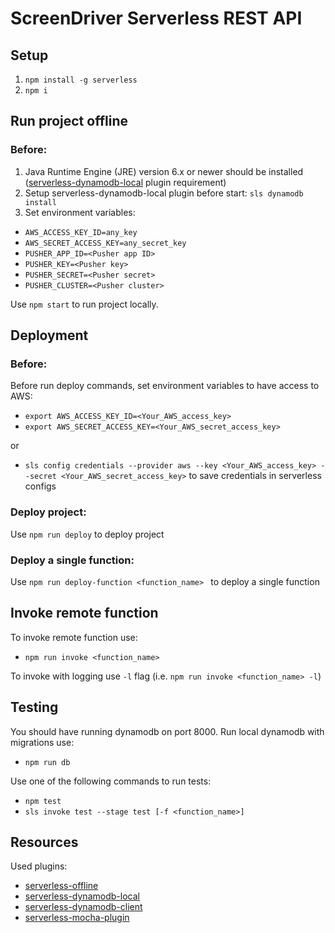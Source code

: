 # ScreenDriver Serverless REST API

## Setup

1. ```npm install -g serverless```
1. ```npm i``` 

## Run project offline
###  Before:
1. Java Runtime Engine (JRE) version 6.x or newer should be installed ([serverless-dynamodb-local](https://www.npmjs.com/package/serverless-dynamodb-local#this-plugin-requires) plugin requirement)
1. Setup serverless-dynamodb-local plugin before start: ```sls dynamodb install``` 
1. Set environment variables:

  * `AWS_ACCESS_KEY_ID=any_key`
  * `AWS_SECRET_ACCESS_KEY=any_secret_key`
  * `PUSHER_APP_ID=<Pusher app ID>`
  * `PUSHER_KEY=<Pusher key>`
  * `PUSHER_SECRET=<Pusher secret>`
  * `PUSHER_CLUSTER=<Pusher cluster>`


Use ```npm start``` to run project locally.

## Deployment
###  Before:
Before run deploy commands, set environment variables to have access to AWS:
* ```export AWS_ACCESS_KEY_ID=<Your_AWS_access_key>```
* ```export AWS_SECRET_ACCESS_KEY=<Your_AWS_secret_access_key>```

or 

* `sls config credentials --provider aws --key <Your_AWS_access_key> --secret <Your_AWS_secret_access_key>` to save credentials in serverless configs

###  Deploy project:
Use ```npm run deploy``` to deploy project

###  Deploy a single function:
Use ```npm run deploy-function <function_name> ``` to deploy a single function


## Invoke remote function
To invoke remote function use:
* ```npm run invoke <function_name>```

To invoke with logging use ``-l`` flag (i.e. ```npm run invoke <function_name> -l```)

## Testing
You should have running dynamodb on port 8000. Run local dynamodb with migrations use:
* ```npm run db```

Use one of the following commands to run tests:
* ```npm test```
* ```sls invoke test --stage test [-f <function_name>]```


## Resources
Used plugins:

* [serverless-offline](https://github.com/dherault/serverless-offline)
* [serverless-dynamodb-local](https://github.com/99xt/serverless-dynamodb-local)
* [serverless-dynamodb-client](https://github.com/99xt/serverless-dynamodb-client)
* [serverless-mocha-plugin](https://github.com/SC5/serverless-mocha-plugin)
